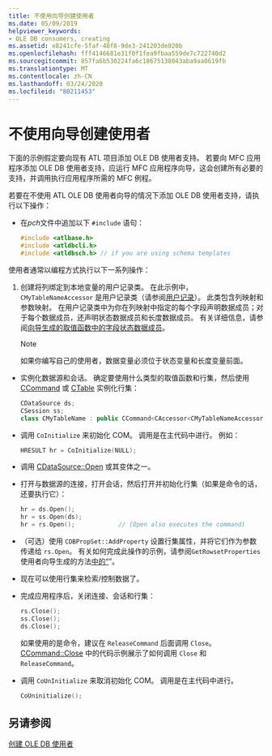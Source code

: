 ```yaml
---
title: 不使用向导创建使用者
ms.date: 05/09/2019
helpviewer_keywords:
- OLE DB consumers, creating
ms.assetid: e8241cfe-5faf-48f8-9de3-241203de020b
ms.openlocfilehash: fff4146681e31f0f1fea9fbaa559de7c722740d2
ms.sourcegitcommit: 857fa6b530224fa6c18675138043aba9aa0619fb
ms.translationtype: MT
ms.contentlocale: zh-CN
ms.lasthandoff: 03/24/2020
ms.locfileid: "80211453"
---
```

# <a name="creating-a-consumer-without-using-a-wizard"></a>不使用向导创建使用者

下面的示例假定要向现有 ATL 项目添加 OLE DB 使用者支持。 若要向 MFC 应用程序添加 OLE DB 使用者支持，应运行 MFC 应用程序向导，这会创建所有必要的支持，并调用执行应用程序所需的 MFC 例程。

若要在不使用 ATL OLE DB 使用者向导的情况下添加 OLE DB 使用者支持，请执行以下操作：

- 在*pch*文件中追加以下 `#include` 语句：

    ```cpp
    #include <atlbase.h>
    #include <atldbcli.h>
    #include <atldbsch.h> // if you are using schema templates
    ```

使用者通常以编程方式执行以下一系列操作：

1. 创建将列绑定到本地变量的用户记录类。 在此示例中，`CMyTableNameAccessor` 是用户记录类（请参阅[用户记录](../../data/oledb/user-records.md)）。 此类包含列映射和参数映射。 在用户记录类中为你在列映射中指定的每个字段声明数据成员；对于每个数据成员，还声明状态数据成员和长度数据成员。 有关详细信息，请参阅[向导生成的取值函数中的字段状态数据成员](../../data/oledb/field-status-data-members-in-wizard-generated-accessors.md)。

    > [!NOTE]
    > 如果你编写自己的使用者，数据变量必须位于状态变量和长度变量前面。

- 实例化数据源和会话。 确定要使用什么类型的取值函数和行集，然后使用 [CCommand](../../data/oledb/ccommand-class.md) 或 [CTable](../../data/oledb/ctable-class.md) 实例化行集：

    ```cpp
    CDataSource ds;
    CSession ss;
    class CMyTableName : public CCommand<CAccessor<CMyTableNameAccessor>>
    ```

- 调用 `CoInitialize` 来初始化 COM。 调用是在主代码中进行。 例如：

    ```cpp
    HRESULT hr = CoInitialize(NULL);
    ```

- 调用 [CDataSource::Open](../../data/oledb/cdatasource-open.md) 或其变体之一。

- 打开与数据源的连接，打开会话，然后打开并初始化行集（如果是命令的话，还要执行它）：

    ```cpp
    hr = ds.Open();
    hr = ss.Open(ds);
    hr = rs.Open();            // (Open also executes the command)
    ```

- （可选）使用 `CDBPropSet::AddProperty` 设置行集属性，并将它们作为参数传递给 `rs.Open`。 有关如何完成此操作的示例，请参阅`GetRowsetProperties`使用者向导生成的方法[中的“](../../data/oledb/consumer-wizard-generated-methods.md)”。

- 现在可以使用行集来检索/控制数据了。

- 完成应用程序后，关闭连接、会话和行集：

    ```cpp
    rs.Close();
    ss.Close();
    ds.Close();
    ```

   如果使用的是命令，建议在 `ReleaseCommand` 后面调用 `Close`。 [CCommand::Close](../../data/oledb/ccommand-close.md) 中的代码示例展示了如何调用 `Close` 和 `ReleaseCommand`。

- 调用 `CoUnInitialize` 来取消初始化 COM。 调用是在主代码中进行。

    ```cpp
    CoUninitialize();
    ```

## <a name="see-also"></a>另请参阅

[创建 OLE DB 使用者](../../data/oledb/creating-an-ole-db-consumer.md)
